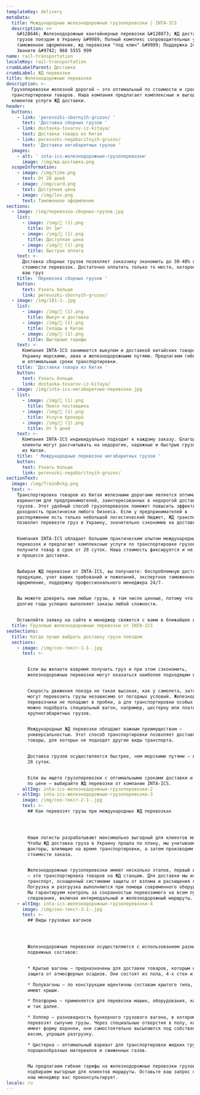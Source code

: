 ```yaml
---
templateKey: delivery
metaData:
  title: Международные железнодорожные грузоперевозки | INTA-ICS
  description: >+
    &#128646; Железнодорожные контейнерные перевозки &#128073; ЖД доставка
    грузов поездом в Украину &#9989; Полный комплекс сопроводительных услуг,
    таможенное оформление, жд перевозки "под ключ" &#9989; Поддержка 24/7 -
    Звоните &#9742; 068 5555 999
name: rail-transportation
localeKey: rail-transportation
crumbLabelParent: Доставка
crumbLabel: ЖД перевозки
title: Железнодорожные перевозки
description: >-
  Грузоперевозки железной дорогой — это оптимальный по стоимости и срокам способ
  транспортировки товаров. Наша компания предлагает комплексные и выгодные для
  клиентов услуги ЖД доставки.
header:
  buttons:
    - link: 'perevozki-sbornyih-gruzov/ '
      text: 'Доставка сборных грузов '
    - link: dostavka-tovarov-iz-kitaya/
      text: Доставка товара из Китая
    - link: perevozki-negabaritnyih-gruzov/
      text: 'Доставка негабаритных грузов '
  images:
    - alt: ' inta-ics-железнодорожные-грузоперевозки'
      image: /img/жд-доставка.png
  scopeInformation:
    - image: /img/time.png
      text: От 28 дней
    - image: /img/card.png
      text: Доступная цена
    - image: /img/lov.png
      text: Таможенное оформление
sections:
  - image: /img/перевозка-сборных-грузов.jpg
    list:
      - image: /img/ (1).png
        title: От 1м³
      - image: /img/ (1).png
        title: Доступная цена
      - image: /img/ (1).png
        title: Быстрая оплата
    text: >-
      Доставка сборных грузов позволяет заказчику экономить до 30-40% от общей
      стоимости перевозок. Достаточно оплатить только то место, которое занимает
      ваш груз
    title: 'Перевозка сборных грузов '
    button:
      text: Узнать больше
      link: perevozki-sbornyih-gruzov/
  - image: /img/181-1-.jpg
    list:
      - image: /img/ (1).png
        title: Выкуп и доставка
      - image: /img/ (1).png
        title: Склады в Китае
      - image: /img/ (1).png
        title: Выгодные тарифы
    text: >-
      Компания INTA-ICS занимается выкупом и доставкой китайских товаров в
      Украину морскими, авиа и железнодорожными путями. Предлагаем гибкие тарифы
      и оптимальные сроки транспортировки.
    title: 'Доставка товара из Китая '
    button:
      text: Узнать больше
      link: dostavka-tovarov-iz-kitaya/
  - image: /img/inta-ics-негабаритные-перевозки.jpg
    list:
      - image: /img/ (1).png
        title: Поиск поставщика
      - image: /img/ (1).png
        title: Услуги брокера
      - image: /img/ (1).png
        title: От 5 дней
    text: >-
      Компания INTA-ICS индивидуально подходит к каждому заказу. Благодаря этому
      клиенты могут рассчитывать на недорогие, надежные и быстрые грузоперевозки
      из Китая.
    title: ' Международные перевозки негабаритных грузов '
    button:
      text: Узнать больше
      link: perevozki-negabaritnyih-gruzov/
sectionText:
  image: /img/TrainBckg.png
  text: >-
    Транспортировка товаров из Китая железными дорогами является оптимальным
    вариантом для предпринимателей, заинтересованных в недорогой доставке
    грузов. Этот удобный способ грузоперевозок поможет повысить эффективность и
    доходность практически любого бизнеса. Если у предпринимателей в
    распоряжении есть только небольшой логистический бюджет, ЖД транспортировка
    позволит перевезти груз в Украину, значительно сэкономив на доставке.


    Компания INTA-ICS обладает большим практическим опытом международных
    перевозок и предлагает комплексные услуги по транспортировке грузов. Вы
    получите товар в срок от 28 суток. Наша стоимость фиксируется и не меняется
    в процессе доставки.


    Выбирая ЖД перевозки от INTA-ICS, вы получаете: беспроблемную доставку
    продукции, учет ваших требований и пожеланий, экспертное таможенное
    оформление, поддержку профессионального менеджера 24/7.


    Вы можете доверить нам любые грузы, в том числе ценные, потому что INTA-ICS
    долгие годы успешно выполняет заказы любой сложности.


    Оставляйте заявку на сайте и менеджер свяжется с вами в ближайшее время.
  title: Грузовые железнодорожные перевозки от INTA-ICS
seoSections:
  title: Когда лучше выбрать доставку груза поездом
  sections:
    - image: /img/сео-текст-1-1-.jpg
      text: >-


        Если вы желаете вовремя получить груз и при этом сэкономить,
        железнодорожные перевозки могут оказаться наиболее подходящим вариантом.


        Скорость движения поезда не такая высокая, как у самолета, зато поезда
        могут перевозить грузы независимо от погодных условий. Железнодорожные
        перевозчики не попадают в пробки, а для транспортировки особых товаров
        можно подобрать специальный вагон, например, цистерну или платформу для
        крупногабаритных грузов.


        Международные ЖД перевозки обладают важным преимуществом —
        универсальностью. Этот способ транспортировки позволяет доставлять
        товары, для которых не подходят другие виды транспорта.


        Доставка грузов осуществляется быстрее, чем морскими путями — в срок от
        28 суток.


        Если вы ищете грузоперевозки с оптимальными сроками доставки и доступные
        по цене — выбирайте ЖД перевозки от компании INTA-ICS.
      altImg: inta-ics-железнодорожные-грузоперевозки-2
    - altImg: inta-ics-железнодорожные-грузоперевозки-3
      image: /img/сео-текст-2-1-.jpg
      text: >-
        ## Как перевозят грузы при международных ЖД перевозках




        Наши логисты разрабатывают максимально выгодный для клиентов маршрут.
        Чтобы ЖД доставка груза в Украину прошла по плану, мы учитываем все
        факторы, влияющие на время транспортировки, а затем производим расчет
        стоимости заказа.


        Железнодорожные грузоперевозки имеют несколько этапов, первый из которых
        — это транспортировка товаров на ЖД станцию. Для доставки мы используем
        транспорт, оснащенный системами защиты от взлома и расхищения груза.
        Погрузка и разгрузка выполняются при помощи современного оборудования.
        Мы гарантируем контроль за сохранностью перевозимого на всем пути его
        следования, включая интермодальный и железнодорожный маршруты.
    - altImg: inta-ics-железнодорожные-грузоперевозки-4
      image: /img/сео-текст-3-1-.jpg
      text: >-
        ## Виды грузовых вагонов




        Железнодорожные перевозки осуществляются с использованием разных
        подвижных составов:


        * Крытые вагоны — предназначены для доставки товаров, которым нужна
        защита от атмосферных осадков. Они состоят из пола, 4-х стен и крыши.

        * Полувагоны — по конструкции идентичны составам крытого типа, но не
        имеют крыши.

        * Платформа — применяется для перевозки машин, оборудования, контейнеров
        и так далее.

        * Хоппер — разновидность бункерного грузового вагона, в котором
        перевозят сыпучие грузы. Через специальные отверстия в полу, который
        имеет форму воронки, они самостоятельно высыпаются под собственным
        весом, упрощая разгрузку.

        * Цистерна — оптимальный вариант для транспортировки жидких грузов,
        порошкообразных материалов и сжиженных газов.


        Мы предлагаем гибкие тарифы на железнодорожные перевозки грузов и
        подбираем выгодные для клиентов маршруты. Оставьте ваш запрос на сайте и
        наш менеджер вас проконсультирует.
locale: ru
---
```

